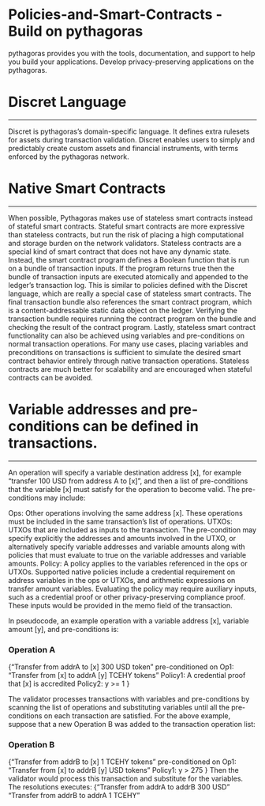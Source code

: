# Policies-and-Smart-Contracts - Build on pythagoras
pythagoras provides you with the tools, documentation, and support to help you build your applications. 
Develop privacy-preserving applications on the pythagoras.
# Discret Language
---
Discret is pythagoras’s domain-specific language. It defines extra rulesets for assets during transaction validation.
Discret enables users to simply and predictably create custom assets and financial instruments, with terms enforced by the pythagoras network.

# Native Smart Contracts
---
When possible, Pythagoras makes use of stateless smart contracts instead of stateful smart contracts.
Stateful smart contracts are more expressive than stateless contracts, but run the risk of placing a high computational and storage burden on the network validators.
Stateless contracts are a special kind of smart contract that does not have any dynamic state. 
Instead, the smart contract program defines a Boolean function that is run on a bundle of transaction inputs.
If the program returns true then the bundle of transaction inputs are executed atomically and appended to the ledger’s transaction log.
This is similar to policies defined with the Discret language, which are really a special case of stateless smart contracts.
The final transaction bundle also references the smart contract program, which is a content-addressable static data object on the ledger. 
Verifying the transaction bundle requires running the contract program on the bundle and checking the result of the contract program.
Lastly, stateless smart contract functionality can also be achieved using variables and pre-conditions on normal transaction operations. 
For many use cases, placing variables and preconditions on transactions is sufficient to simulate the desired smart contract behavior entirely through native transaction operations. Stateless contracts are much better for scalability and are encouraged when stateful contracts can be avoided.
# Variable addresses and pre-conditions can be defined in transactions.
---
An operation will specify a variable destination address [x], for example “transfer 100 USD from address A to [x]”, and then a list of pre-conditions that the variable [x] must satisfy for the operation to become valid. The pre-conditions may include:

 
Ops: Other operations involving the same address [x]. These operations must be included in the same transaction’s list of operations.
UTXOs: UTXOs that are included as inputs to the transaction. The pre-condition may specify explicitly the addresses and amounts involved in the UTXO, or alternatively specify variable addresses and variable amounts along with policies that must evaluate to true on the variable addresses and variable amounts.
Policy: A policy applies to the variables referenced in the ops or UTXOs. Supported native policies include a credential requirement on address variables in the ops or UTXOs, and arithmetic expressions on transfer amount variables. Evaluating the policy may require auxiliary inputs, such as a credential proof or other privacy-preserving compliance proof. These inputs would be provided in the memo field of the transaction.

 

In pseudocode, an example operation with a variable address [x], variable amount [y], and pre-conditions is:
### Operation A
{“Transfer from addrA to [x] 300 USD token”
pre-conditioned on Op1: “Transfer from [x] to addrA [y] TCEHY tokens”
Policy1: A credential proof that [x] is accredited
Policy2: y >= 1
}

The validator processes transactions with variables and pre-conditions by scanning the list of operations and substituting variables until all the pre-conditions on each transaction are satisfied. For the above example, suppose that a new Operation B was added to the transaction operation list:

### Operation B  
{“Transfer from addrB to [x] 1 TCEHY tokens”
pre-conditioned on
Op1: “Transfer from [x] to addrB [y] USD tokens”
Policy1: y > 275 <proof of addrB accreditation>
}
Then the validator would process this transaction and substitute for the variables. The resolutions executes:
{“Transfer from addrA to addrB 300 USD” “Transfer from addrB to addrA 1 TCEHY”
